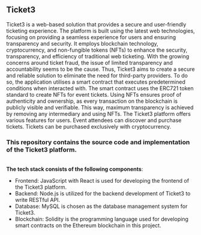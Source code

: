 ## Ticket3

Ticket3 is a web-based solution that provides a secure and user-friendly ticketing experience. The platform is built using the latest web technologies, focusing on providing a seamless experience for users and ensuring transparency and security. It employs blockchain technology, cryptocurrency, and non-fungible tokens (NFTs) to enhance the security, transparency, and efficiency of traditional web ticketing.
With the growing concerns around ticket fraud, the issue of limited transparency and accountability seems to be the cause. Thus, Ticket3 aims to create a secure and reliable solution to eliminate the need for third-party providers. To do so, the application utilises a smart contract that executes predetermined conditions when interacted with. The smart contract uses the ERC721 token standard to create NFTs for event tickets. Using NFTs ensures proof of authenticity and ownership, as every transaction on the blockchain is publicly visible and verifiable. This way, maximum transparency is achieved by removing any intermediary and using NFTs.
The Ticket3 platform offers various features for users. Event attendees can discover and purchase tickets. Tickets can be purchased exclusively with cryptocurrency.

### This repository contains the source code and implementation of the Ticket3 platform.

<br /> **The tech stack consists of the following components**:
- Frontend: JavaScript with React is used for developing the frontend of the Ticket3 platform.
- Backend: Node.js is utilized for the backend development of Ticket3 to write RESTful API. 
- Database: MySQL is chosen as the database management system for Ticket3. 
- Blockchain: Solidity is the programming language used for developing smart contracts on the Ethereum blockchain in this project. 
